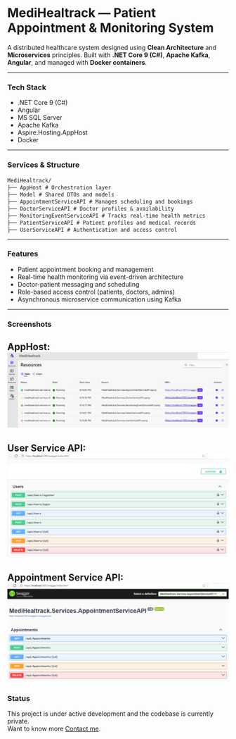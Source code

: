 # MediHealtrack — Patient Appointment & Monitoring System

A distributed healthcare system designed using **Clean Architecture** and **Microservices** principles. Built with **.NET Core 9 (C#)**, **Apache Kafka**, **Angular**, and managed with **Docker containers**.

---

### Tech Stack
- .NET Core 9 (C#)
- Angular
- MS SQL Server
- Apache Kafka
- Aspire.Hosting.AppHost
- Docker

---

### Services & Structure

```
MediHealtrack/
├── AppHost # Orchestration layer
├── Model # Shared DTOs and models
├── AppointmentServiceAPI # Manages scheduling and bookings
├── DoctorServiceAPI # Doctor profiles & availability
├── MonitoringEventServiceAPI # Tracks real-time health metrics
├── PatientServiceAPI # Patient profiles and medical records
├── UserServiceAPI # Authentication and access control

```

---

### Features
- Patient appointment booking and management
- Real-time health monitoring via event-driven architecture
- Doctor-patient messaging and scheduling
- Role-based access control (patients, doctors, admins)
- Asynchronous microservice communication using Kafka

---

### Screenshots

AppHost:
![AppHost](./assets/medihealtrack-apphost.PNG)
---
User Service API:
![MediHealtrack.Service.UserServiceAPI](./assets/medihealtrack-userservice.PNG)
---
Appointment Service API:
![MediHealtrack.Service.AppointmentServiceAPI](./assets/medihealtrack-appointmentservice.PNG)
---

### Status
This project is under active development and the codebase is currently private.  
Want to know more [Contact me](mailto:path2devhub@gmail.com).
